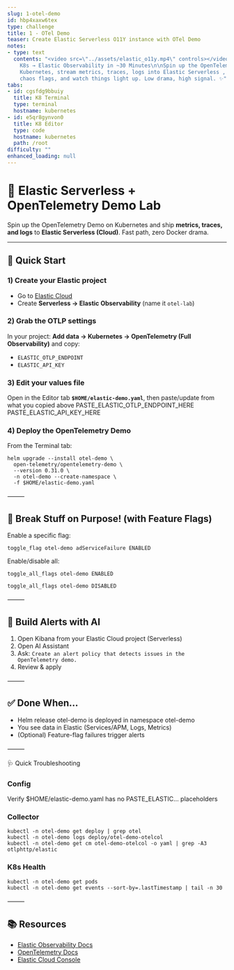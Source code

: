 ```yaml
---
slug: 1-otel-demo
id: hbp4xaxw6tex
type: challenge
title: 1 - OTel Demo
teaser: Create Elastic Serverless O11Y instance with OTel Demo
notes:
- type: text
  contents: "<video src=\"../assets/elastic_o11y.mp4\" controls></video>\n\n\U0001F3D7️
    K8s → Elastic Observability in ~30 Minutes\n\nSpin up the OpenTelemetry Demo on
    Kubernetes, stream metrics, traces, logs into Elastic Serverless , flip a few
    chaos flags, and watch things light up. Low drama, high signal. ✨"
tabs:
- id: cgsfdg9bbuiy
  title: K8 Terminal
  type: terminal
  hostname: kubernetes
- id: e5qr8gynvon0
  title: K8 Editor
  type: code
  hostname: kubernetes
  path: /root
difficulty: ""
enhanced_loading: null
---
```

# 🚀 Elastic Serverless + OpenTelemetry Demo Lab

Spin up the OpenTelemetry Demo on Kubernetes and ship **metrics, traces, and logs** to **Elastic Serverless (Cloud)**. Fast path, zero Docker drama.

---

## 🎯 Quick Start

### 1) Create your Elastic project
- Go to [Elastic Cloud](https://cloud.elastic.co)
- Create **Serverless → Elastic Observability** (name it `otel-lab`)

### 2) Grab the OTLP settings
In your project: **Add data → Kubernetes → OpenTelemetry (Full Observability)** and copy:
- `ELASTIC_OTLP_ENDPOINT`
- `ELASTIC_API_KEY`

### 3) Edit your values file
Open in the Editor tab **`$HOME/elastic-demo.yaml`**, then paste/update from what you copied above
PASTE_ELASTIC_OTLP_ENDPOINT_HERE
PASTE_ELASTIC_API_KEY_HERE

### 4) Deploy the OpenTelemetry Demo
From the Terminal tab:

```
helm upgrade --install otel-demo \
  open-telemetry/opentelemetry-demo \
  --version 0.31.0 \
  -n otel-demo --create-namespace \
  -f $HOME/elastic-demo.yaml
```

⸻

## 🔧 Break Stuff on Purpose! (with Feature Flags)

Enable a specific flag:
```
toggle_flag otel-demo adServiceFailure ENABLED
```

Enable/disable all:
```
toggle_all_flags otel-demo ENABLED
```

```
toggle_all_flags otel-demo DISABLED
```


⸻

## 🤖 Build Alerts with AI

1.	Open Kibana from your Elastic Cloud project (Serverless)
2.	Open AI Assistant
3.	Ask: `Create an alert policy that detects issues in the OpenTelemetry demo.`
4.	Review & apply

⸻

## ✅ Done When…

* Helm release otel-demo is deployed in namespace otel-demo
* You see data in Elastic (Services/APM, Logs, Metrics)
* (Optional) Feature-flag failures trigger alerts

⸻

🩺 Quick Troubleshooting

### Config

Verify $HOME/elastic-demo.yaml has no PASTE_ELASTIC… placeholders


### Collector
```
kubectl -n otel-demo get deploy | grep otel
kubectl -n otel-demo logs deploy/otel-demo-otelcol
kubectl -n otel-demo get cm otel-demo-otelcol -o yaml | grep -A3 otlphttp/elastic
```

### K8s Health

```
kubectl -n otel-demo get pods
kubectl -n otel-demo get events --sort-by=.lastTimestamp | tail -n 30
```

⸻

## 📚 Resources

* [Elastic Observability Docs](https://www.elastic.co/guide/en/observability/current/index.html)
* [OpenTelemetry Docs](https://opentelemetry.io/docs/)
* [Elastic Cloud Console](https://cloud.elastic.co)



